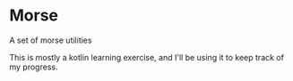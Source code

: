 # Morse
A set of morse utilities

This is mostly a kotlin learning exercise, and I'll be using it to keep track of my progress.
